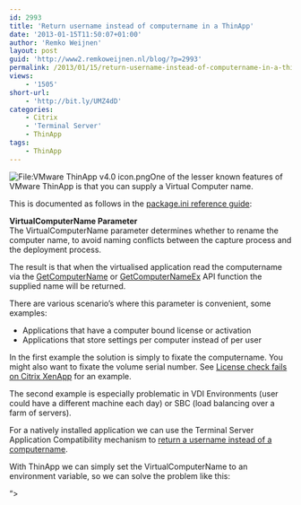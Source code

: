 ```yaml
---
id: 2993
title: 'Return username instead of computername in a ThinApp'
date: '2013-01-15T11:50:07+01:00'
author: 'Remko Weijnen'
layout: post
guid: 'http://www2.remkoweijnen.nl/blog/?p=2993'
permalink: /2013/01/15/return-username-instead-of-computername-in-a-thinapp/
views:
    - '1505'
short-url:
    - 'http://bit.ly/UMZ4dD'
categories:
    - Citrix
    - 'Terminal Server'
    - ThinApp
tags:
    - ThinApp
---
```


![File:VMware ThinApp v4.0 icon.png](http://upload.wikimedia.org/wikipedia/commons/c/c0/VMware_ThinApp_v4.0_icon.png)One of the lesser known features of VMware ThinApp is that you can supply a Virtual Computer name.

This is documented as follows in the [package.ini reference guide](http://www.vmware.com/pdf/thinapp47_packageini_reference.pdf):

**VirtualComputerName Parameter**   
The VirtualComputerName parameter determines whether to rename the computer name, to avoid naming conflicts between the capture process and the deployment process.

The result is that when the virtualised application read the computername via the [GetComputerName](http://msdn.microsoft.com/en-us/library/windows/desktop/ms724295%28v=vs.85%29.aspx) or [GetComputerNameEx](http://msdn.microsoft.com/en-us/library/windows/desktop/ms724301%28v=vs.85%29.aspx) API function the supplied name will be returned.

There are various scenario’s where this parameter is convenient, some examples:

- Applications that have a computer bound license or activation
- Applications that store settings per computer instead of per user

In the first example the solution is simply to fixate the computername. You might also want to fixate the volume serial number. See [License check fails on Citrix XenApp](http://192.168.40.25:8081/2012/12/07/license-check-fails-on-citrix-xenapp/) for an example.

The second example is especially problematic in VDI Environments (user could have a different machine each day) or SBC (load balancing over a farm of servers).

For a natively installed application we can use the Terminal Server Application Compatibility mechanism to [return a username instead of a computername](http://192.168.40.25:8081/2012/12/06/return-username-instead-of-computername-to-applications/).

With ThinApp we can simply set the VirtualComputerName to an environment variable, so we can solve the problem like this:

 “&gt;
